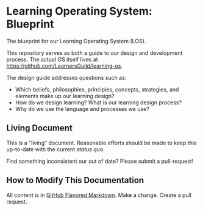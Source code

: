 # Learning Operating System: Blueprint

The blueprint for our Learning Operating System (LOS).

This repository serves as both a guide to our design and development process. The actual OS itself lives at https://github.com/LearnersGuild/learning-os.

The design guide addresses questions such as:
- Which beliefs, philosophies, principles, concepts, strategies, and elements make up our learning design?
- How do we design learning? What is our learning design process?
- Why do we use the language and processes we use?

## Living Document

This is a "living" document. Reasonable efforts should be made to keep this up-to-date with the current _status quo_.

Find something inconsistent our out of date? Please submit a pull-request!

## How to Modify This Documentation

All content is in [GitHub Flavored Markdown][gfm]. Make a change. Create a pull request.

[gfm]:https://help.github.com/articles/github-flavored-markdown/
